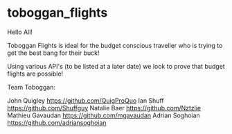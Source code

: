 toboggan_flights
================

Hello All!

Toboggan Flights is ideal for the budget conscious traveller who is trying to get the best bang for their buck!

Using various API's (to be listed at a later date) we look to prove that budget flights are possible!


Team Toboggan:

John Quigley       https://github.com/QuigProQuo
Ian Shuff          https://github.com/Shuffguy
Natalie Baer       https://github.com/Nztzlie
Mathieu Gavaudan   https://github.com/mgavaudan
Adrian Soghoian    https://github.com/adriansoghoian
